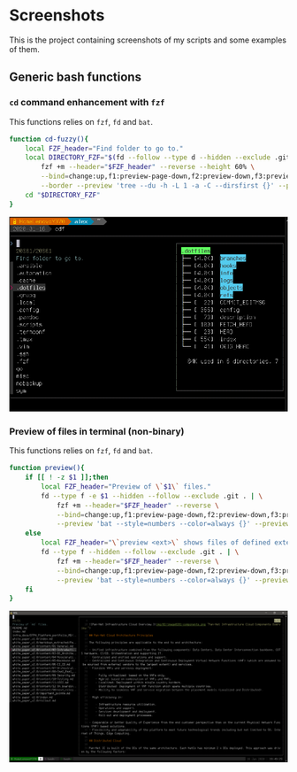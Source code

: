 # Screenshots

This is the project containing screenshots of my scripts and some examples of them.

## Generic bash functions

### `cd` command enhancement with `fzf`

This functions relies on `fzf`, `fd` and `bat`.

```sh
function cd-fuzzy(){
    local FZF_header="Find folder to go to."
    local DIRECTORY_FZF="$(fd --follow --type d --hidden --exclude .git . | \
        fzf +m --header="$FZF_header" --reverse --height 60% \
        --bind=change:up,f1:preview-page-down,f2:preview-down,f3:preview-up,f4:preview-page-up \
        --border --preview 'tree --du -h -L 1 -a -C --dirsfirst {}' --preview-window=right:40%)"
    cd "$DIRECTORY_FZF"
}
```

![cd-fuzzy() preview](img/cdf_with_fzf.png)

### Preview of files in terminal (non-binary)

This functions relies on `fzf`, `fd` and `bat`.

```sh
function preview(){
    if [[ ! -z $1 ]];then
        local FZF_header="Preview of \`$1\` files."
        fd --type f -e $1 --hidden --follow --exclude .git . | \
            fzf +m --header="$FZF_header" --reverse \
            --bind=change:up,f1:preview-page-down,f2:preview-down,f3:preview-up,f4:preview-page-up \
            --preview 'bat --style=numbers --color=always {}' --preview-window=right:75%:wrap
    else
        local FZF_header="\`preview <ext>\` shows files of defined extension."
        fd --type f --hidden --follow --exclude .git . | \
            fzf +m --header="$FZF_header" --reverse \
            --bind=change:up,f1:preview-page-down,f2:preview-down,f3:preview-up,f4:preview-page-up \
            --preview 'bat --style=numbers --color=always {}' --preview-window=right:75%:wrap
    fi
}
```

![preview() screenshot](img/preview_with_fzf.png "preview function screenshot")



